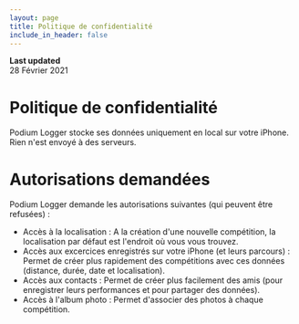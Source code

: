 ```yaml
---
layout: page
title: Politique de confidentialité
include_in_header: false
---
```


**Last updated**  
28 Février 2021

# Politique de confidentialité
Podium Logger stocke ses données uniquement en local sur votre iPhone. Rien n'est envoyé à des serveurs.

 # Autorisations demandées
Podium Logger demande les autorisations suivantes (qui peuvent être refusées) :

- Accès à la localisation : A la création d'une nouvelle compétition, la localisation par défaut est l'endroit où vous vous trouvez.
- Accès aux excercices enregistrés sur votre iPhone (et leurs parcours) : Permet de créer plus rapidement des compétitions avec ces données (distance, durée, date et localisation).
- Accès aux contacts : Permet de créer plus facilement des amis (pour enregistrer leurs performances et pour partager des données).
- Accès à l'album photo : Permet d'associer des photos à chaque compétition.
